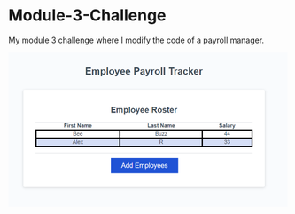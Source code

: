 # Module-3-Challenge
My module 3 challenge where I modify the code of a payroll manager. 

![alt text](image.png)